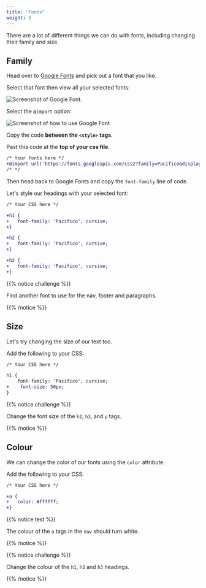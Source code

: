 ```yaml
---
title: "Fonts"
weight: 5
---
```


There are a lot of different things we can do with fonts, including changing their family and size.

## Family

Head over to [Google Fonts](https://fonts.google.com/) and pick out a font that you like.

Select that font then view all your selected fonts:

![Screenshot of Google Font.](../../images/fonts_1.png)

Select the `@import` option:

![Screenshot of how to use Google Font](../../images/fonts_2.png)

Copy the code **between the `<style>` tags**.

Past this code at the **top of your css file**.

```diff
/* Your fonts here */
+@import url('https://fonts.googleapis.com/css2?family=Pacifico&display=swap');
/* */
```

Then head back to Google Fonts and copy the `font-family` line of code.

Let's style our headings with your selected font:

```diff
/* Your CSS here */

+h1 {
+	font-family: 'Pacifico', cursive;
+}

+h2 {
+	font-family: 'Pacifico', cursive;
+}

+h3 {
+	font-family: 'Pacifico', cursive;
+}
```

{{% notice challenge %}}

Find another font to use for the nav, footer and paragraphs.

{{% /notice %}}

## Size

Let's try changing the size of our text too.

Add the following to your CSS:

```diff
/* Your CSS here */

h1 {
	font-family: 'Pacifico', cursive;
+    font-size: 50px;
}
```

{{% notice challenge %}}

Change the font size of the `h2`, `h3`, and `p` tags.

{{% /notice %}}

## Colour

We can change the color of our fonts using the `color` attribute.

Add the following to your CSS:

```diff
/* Your CSS here */

+a {
+	color: #ffffff;
+}
```

{{% notice test %}}

The colour of the `a` tags in the `nav` should turn white.

{{% /notice %}}

{{% notice challenge %}}

Change the colour of the `h1`, `h2` and `h3` headings.

{{% /notice %}}
